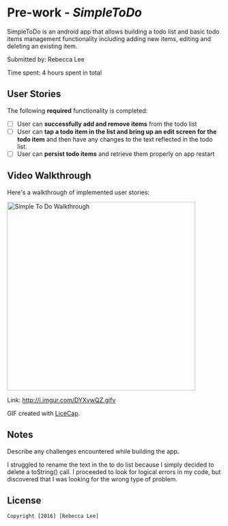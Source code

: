 # Pre-work - *SimpleToDo*

SimpleToDo is an android app that allows building a todo list and basic todo items management functionality including adding new items, editing and deleting an existing item.

Submitted by: Rebecca Lee

Time spent: 4 hours spent in total

## User Stories

The following **required** functionality is completed:

* [ ] User can **successfully add and remove items** from the todo list
* [ ] User can **tap a todo item in the list and bring up an edit screen for the todo item** and then have any changes to the text reflected in the todo list.
* [ ] User can **persist todo items** and retrieve them properly on app restart

## Video Walkthrough 

Here's a walkthrough of implemented user stories:

<img src='http://i.imgur.com/DYXvwQZ.gifv' title='Simple To Do Walkthrough' width='441px' alt='Simple To Do Walkthrough' />

Link: http://i.imgur.com/DYXvwQZ.gifv

GIF created with [LiceCap](http://www.cockos.com/licecap/).

## Notes

Describe any challenges encountered while building the app.

I struggled to rename the text in the to do list because I simply decided to delete a toString() call. I proceeded to look
for logical errors in my code, but discovered that I was looking for the wrong type of problem.

## License

    Copyright [2016] [Rebecca Lee]
